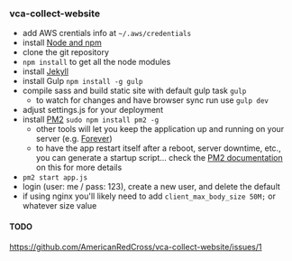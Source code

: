 ### vca-collect-website

- add AWS crentials info at `~/.aws/credentials`
- install [Node and npm](http://nodejs.org/)
- clone the git repository
- `npm install` to get all the node modules
- install [Jekyll](https://jekyllrb.com/docs/installation/)
- install Gulp `npm install -g gulp`
- compile sass and build static site with default gulp task `gulp`
  - to watch for changes and have browser sync run use `gulp dev`
- adjust settings.js for your deployment
- install [PM2](https://github.com/Unitech/pm2) `sudo npm install pm2 -g`
  - other tools will let you keep the application up and running on your server (e.g. [Forever](https://github.com/foreverjs/forever))
  - to have the app restart itself after a reboot, server downtime, etc., you can generate a startup script... check the [PM2 documentation](https://github.com/Unitech/pm2#startup-script-generation) on this for more details
- `pm2 start app.js`
- login (user: me / pass: 123), create a new user, and delete the default
- if using nginx you'll likely need to add `client_max_body_size 50M;` or whatever size value

#### TODO
https://github.com/AmericanRedCross/vca-collect-website/issues/1
